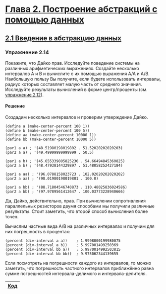 # [Глава 2. Построение абстракций с помощью данных](index.md#Глава-2-Построение-абстракций-с-помощью-данных)
## [2.1 Введение в абстракцию данных](index.md#21-Введение-в-абстракцию-данных)

### Упражнение 2.14
Покажите, что Дайко прав. Исследуйте поведение системы на различных арифметических
выражениях. Создайте несколько интервалов A и B и вычислите с их помощью выражения
A/A и A/B. Наибольшую пользу Вы получите, если будете использовать интервалы,
радиус которых составляет малую часть от среднего значения. Исследуйте результаты
вычислений в форме центр/проценты (см. [упражнение 2.12](exercise_2_12.md#Упражнение-212)).

#### Решение

Создадим несколько интервалов и проверим утверждение Дайко.

```racket
(define a (make-center-percent 100 1))
(define b (make-center-percent 100 5))
(define aa (make-center-percent 10000 1))
(define bb (make-center-percent 10000 5))

(par1 a a) ; '(48.51980198019802 . 51.52020202020203)
(par2 a a) ; '(49.49999999999999 . 50.5)

(par1 a b) ; '(45.655339805825236 . 54.66494845360825)
(par2 a b) ; '(48.47938144329897 . 51.48058252427184)

(par1 a aa) ; '(96.0788158023723 . 102.02020202020202)
(par2 a aa) ; '(98.01980198019801 . 100.0)

(par1 a bb) ; '(88.71804546740873 . 110.48025836024586)
(par2 a bb) ; '(97.9789561412647 . 100.03773228940666)
```

Да, Дайко, действительно, прав. При вычислении сопротивления параллельных резисторов
двумя способами мы получили различные результаты. Стоит заметить, что второй способ
вычисления более точен.

Вычислим частные вида A/B на различных интервалах и получим для них погрешность
в процентах:

```racket
(percent (div-interval a a))    ; 1.9998000199980075
(percent (div-interval a b))    ; 5.997001499250369
(percent (div-interval bb a))   ; 5.9970014992503815
(percent (div-interval bb bb))  ; 9.975062344139655
```

Если посмотреть на погрешности каждого из интервалов, то можно заметить, что
погрешность частного интервалов приближённо равна сумме погрешностей интервала-делимого
и интервала-делителя.

[Код](../../src/chapter02/exercise_2_14.rkt) |
--- |
